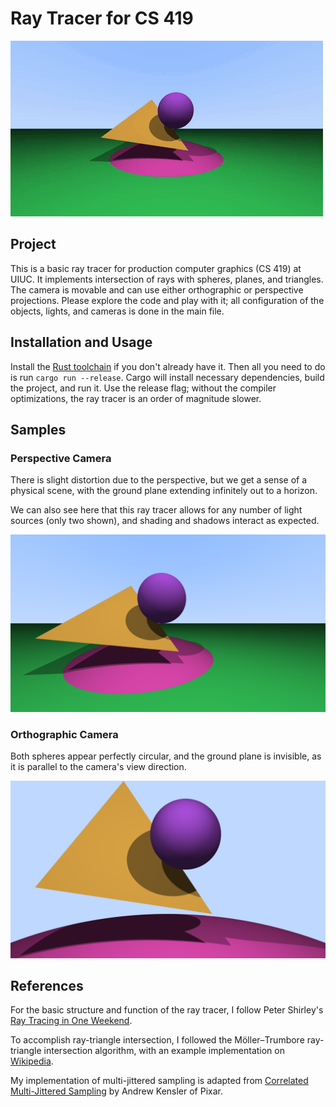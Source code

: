 # Ray Tracer for CS 419

![Animated Sample](assets/animation.gif)

## Project

This is a basic ray tracer for production computer graphics (CS 419) at UIUC. It implements intersection of rays with spheres, planes, and triangles. The camera is movable and can use either orthographic or perspective projections. Please explore the code and play with it; all configuration of the objects, lights, and cameras is done in the main file.

## Installation and Usage

Install the [Rust toolchain](https://www.rust-lang.org/tools/install) if you don't already have it. Then all you need to do is run `cargo run --release`. Cargo will install necessary dependencies, build the project, and run it. Use the release flag; without the compiler optimizations, the ray tracer is an order of magnitude slower.

## Samples

### Perspective Camera

There is slight distortion due to the perspective, but we get a sense of a physical scene, with the ground plane extending infinitely out to a horizon.

We can also see here that this ray tracer allows for any number of light sources (only two shown), and shading and shadows interact as expected.

![Perspective Sample](assets/perspective_sample.png)

### Orthographic Camera

Both spheres appear perfectly circular, and the ground plane is invisible, as it is parallel to the camera's view direction.

![Orthographic Sample](assets/orthographic_sample.png)

## References

For the basic structure and function of the ray tracer, I follow Peter Shirley's [Ray Tracing in One Weekend](https://raytracing.github.io/books/RayTracingInOneWeekend.html).

To accomplish ray-triangle intersection, I followed the Möller–Trumbore ray-triangle intersection algorithm, with an example implementation on [Wikipedia](https://en.wikipedia.org/wiki/Möller–Trumbore_intersection_algorithm).

My implementation of multi-jittered sampling is adapted from [Correlated Multi-Jittered Sampling](https://graphics.pixar.com/library/MultiJitteredSampling/paper.pdf) by Andrew Kensler of Pixar.
